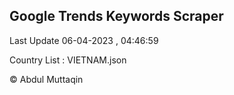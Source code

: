 

## Google Trends Keywords Scraper 
 
Last Update 06-04-2023 , 04:46:59

Country List :
VIETNAM.json



© Abdul Muttaqin 
